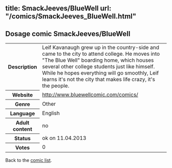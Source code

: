 title: SmackJeeves/BlueWell
url: "/comics/SmackJeeves_BlueWell.html"
---
Dosage comic SmackJeeves/BlueWell
-----------------------------------------

<table class="comicinfo">
<tr>
<th>Description</th><td>Leif Kavanaugh grew up in the country-side and came to the city to attend college. He moves into &quot;The Blue Well&quot; boarding home, which houses several other college students just like himself. While he hopes everything will go smoothly, Leif learns it's not the city that makes life crazy, it's the people.</td>
</tr>
<tr>
<th>Website</th><td><a href="http://www.bluewellcomic.com/comics/">http://www.bluewellcomic.com/comics/</a></td>
</tr>
<tr>
<th>Genre</th><td>Other</td>
</tr>
<tr>
<th>Language</th><td>English</td>
</tr>
<tr>
<th>Adult content</th><td>no</td>
</tr>
<tr>
<th>Status</th><td>ok on 11.04.2013</td>
</tr>
<tr>
<th>Votes</th><td>0</div></td>
</tr>
</table>

Back to the [comic list](../comic-index.html).
